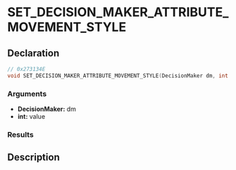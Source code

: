 # SET_DECISION_MAKER_ATTRIBUTE_MOVEMENT_STYLE

## Declaration
```cpp
// 0x273134E
void SET_DECISION_MAKER_ATTRIBUTE_MOVEMENT_STYLE(DecisionMaker dm, int value);
```

### Arguments
- **DecisionMaker:** dm
- **int:** value

### Results

## Description
